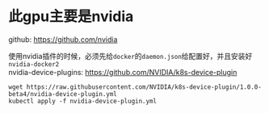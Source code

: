 # 此gpu主要是nvidia

github: https://github.com/nvidia

使用nvidia插件的时候，必须先给`docker`的`daemon.json`给配置好，并且安装好`nvidia-docker2`  
nvidia-device-plugins: https://github.com/NVIDIA/k8s-device-plugin

```
wget https://raw.githubusercontent.com/NVIDIA/k8s-device-plugin/1.0.0-beta4/nvidia-device-plugin.yml
kubectl apply -f nvidia-device-plugin.yml
```
